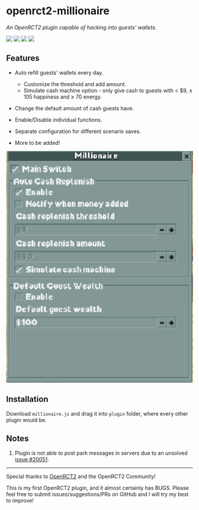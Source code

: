 # **openrct2-millionaire**
*An OpenRCT2 plugin capable of hacking into guests' wallets.*  

![](https://img.shields.io/badge/type-remote-important?logo=applearcade&style=flat-square) ![](https://img.shields.io/badge/language-Javascript-yellow?logo=javascript&style=flat-square) ![](https://img.shields.io/badge/version-v1.2-informational?logo=visualstudiocode&style=flat-square) ![](https://img.shields.io/badge/license-MIT-informational?logo=microsoftword&style=flat-square)

## Features

- Auto refill guests' wallets every day.

    - Customize the threshold and add amount.
    - Simulate cash machine option - only give cash to guests with < $9, ≥ 105 happiness and ≥ 70 energy. 

- Change the default amount of cash guests have.
- Enable/Disable individual functions.
- Separate configuration for different scenario saves.
- More to be added!

![In-game Configuration Panel](https://github.com/mrmagic2020/openrct2-millionaire/blob/v1.1/Assets/In-game%20Configuration%20Panel.png?raw=true)

## Installation
Download `millionaire.js` and drag it into `plugin` folder, where every other plugin would be. 

## Notes
1. Plugin is not able to post park messages in servers due to an unsolved [issue #20051](https://github.com/OpenRCT2/OpenRCT2/issues/20051).

---

Special thanks to [OpenRCT2](https://openrct2.org) and the OpenRCT2 Community!

This is my first OpenRCT2 plugin, and it almost certainly has BUGS. Please feel free to submit issues/suggestions/PRs on GitHub and I will try my best to improve!